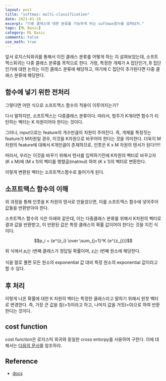 ```yaml
---
layout: post
title: "softmax: multi-classification"
date: 2021-01-18
excerpt: "다중 클래스에 대한 분류를 가능하게 하는 softmax함수를 살펴보자."
tags: [ML Basic]
category: ML Basic
comments: False
use_math: true
---
```


앞서 로지스틱회귀를 통해서 이진 클래스 분류를 어떻게 하는 지 살펴보았는데, 소프트맥스회귀는 다중 클래스 분류를 목적으로 한다.
가령, 특정한 개체가 A 집단인가, B 집단인가에 대한 논의는 이진 클래스 분류에 해당하고, 여기에 C 집단이 추가된다면 다중 클래스 분류에 해당한다.

## 함수에 넣기 위한 전처리
그렇다면 어떤 식으로 소프트맥스 함수의 적용이 이루어지는가?

다시 말하지만, 소프트맥스는 다중클래스 분류이다. 따라서, 범주가 K개라면 함수가 리턴하는 벡터는 K 차원이어야 한다는 것이다.

그러나, input으로는 feature의 개수만큼의 차원이 주어진다. 
즉, 개체를 특정짓는 feature가 M차원일 경우, 이것을 K차원으로 바꾸어야 한다는 것을 의미한다. 
더욱이 M차원의 feature에 대해서 K개만큼이 존재하므로, 인풋은 K x M 차원의 텐서가 된다!!!!!

따라서, 우리는 이것을 바꾸기 위해서 텐서를 입력하기전에 K차원의 벡터로 바꾸고자 (K x M)에 (M x 1)의 벡터를 행렬곱(matmul) 하여 (K x 1)의 벡터로 변환한다.

이렇게 변환된 벡터는 소프트맥스함수로 들어가게 된다.

## 소프트맥스 함수의 이해
위 과정을 통해 인풋을 K 차원의 텐서로 만들었으면, 이를 소프트맥스 함수에 넣어주어 값들을 반환받아야 한다.

소프트맥스 함수의 식은 아래와 같은데, 이는 다중클래스 분류를 위해서 K차원의 벡터로 결과 값을 반환받고, 이 반환된 값은 특정 클래스의 확률 값이어야 한다는 것을 지킨 식이다.

$$p_i = {e^{z_i} \over \sum_{j=1}^K {e^{z_j}}}$$

위 식에서 $p_i$는 i번째 클래스가 정답일 확률이며, $z_{i}$는  i번째 원소에 해당한다.

식을 말로 풀면 모든 원소의 exponential 값 대비 특정 원소의 exponential 값이라고 할 수 있다.

## 후 처리
이렇게 나온 확률에 대한 K 차원의 벡터는 특정한 클래스라고 말하기 위해서 원핫 벡터로 변경한다. 
즉, 가장 큰 값을 참(=1)이라고 하고, 나머지 값을 거짓(=0)으로 하여 반환한다는 것이다.

## cost function
cost function은 로지스틱 회귀와 동일한 cross entorpy를 사용하여 구한다. 이에 대해서는 [다음의 문서](https://silverstar0727.github.io/ml%20basic/2021/01/05/cross_entropy/#)를 참조하라.

## Reference
* [docs](https://wikidocs.net/35476)
